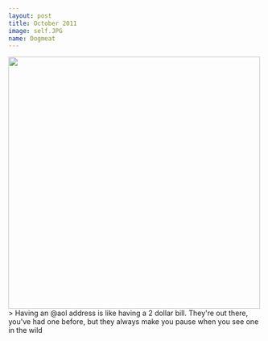```yaml
---
layout: post
title: October 2011
image: self.JPG
name: Dogmeat
---
```


<img src="/images/{{page.image}}" width="500"  />
> Having an @aol address is like having a 2 dollar bill. They're out there, you've had one before, but they always make you pause when you see one in the wild
